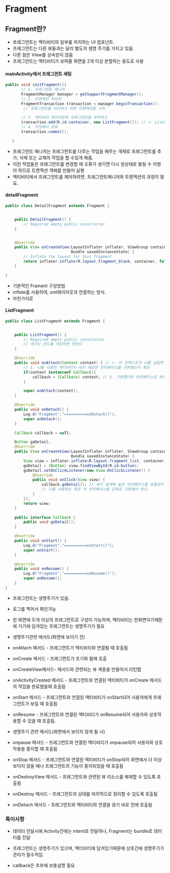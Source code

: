 # Fragment
## Fragment란?

- 프래그먼트는 액티비티의 일부를 차지하는 UI 컴포넌트.
- 프래그먼트는 다른 뷰들과는 달리 별도의 생명 주기를 가지고 있음.
- 다른 점은 View를 상속받지 않음
- 프래그먼트는 액티비티가 보여줄 화면을 2개 이상 분할하는 용도로 사용

#### mainActivity에서 프래그먼트 세팅
```Java
public void initFragment(){
       // 1. 프래그먼트 매니저
       FragmentManager manager = getSupportFragmentManager();
       // 2. 트랜잭션 처리자
       FragmentTransaction transaction = manager.beginTransaction();
        // 프래그먼트를 처리하기 위한 트랜잭션을 시작

       // 3. 액티비티 레이아웃에 프래그먼트를 부착하고
       transaction.add(R.id.container, new ListFragment()); // <- ListFragment.onAttach(this);  
       // 4. 커밋해서 완료
       transaction.commit();

   }
```
- 프래그먼트 매니저는 프래그먼트를 다루는 작업을 해주는 개체로 프래그먼트를 추가, 삭제 또는 교체의 작업을 할 수있게 해줌.
- 이런 작업들은 프래그먼트를 변경할 때 오류가 생기면 다시 원상태로 돌릴 수 이썽야 하므로 트랜잭션 객체를 만들어 실행
- 액티비티에서 프래그먼트를 제어하려면, 프래그먼트매니저와 트랜잭션의 과정이 필요.


#### detailFragment
```Java
public class DetailFragment extends Fragment {


    public DetailFragment() {
        // Required empty public constructor
    }


    @Override
    public View onCreateView(LayoutInflater inflater, ViewGroup container,
                             Bundle savedInstanceState) {
        // Inflate the layout for this fragment
        return inflater.inflate(R.layout.fragment_blank, container, false);
    }

}
```
- 기본적인 Frament 구성방법
- inflate를 사용하여, xml레이아웃과 연결하는 방식.
- 마찬가지로

#### ListFragment
```Java
public class ListFragment extends Fragment {


    public ListFragment() {
        // Required empty public constructor
        // 여기는 코드를 작성하면 안된다
    }

    @Override
    public void onAttach(Context context) { // <- 이 컨텍스트가 나를 삽입한 액티비티이다.
        // 1. 나를 사용한 액티비티가 내가 제공한 인터페이스를 구현했는지 확인
        if(context instanceof Callback){
            callback = (Callback) context; // 2. 구현했다면 인터페이스로 캐스팅해서 사용
        }

        super.onAttach(context);
    }

    @Override
    public void onDetach() {
        Log.d("Fragment","==========onDetach()");
        super.onDetach();
    }

    Callback callback = null;

    Button goDetail;
    @Override
    public View onCreateView(LayoutInflater inflater, ViewGroup container,
                             Bundle savedInstanceState) {
        View view = inflater.inflate(R.layout.fragment_list, container, false);
        goDetail = (Button) view.findViewById(R.id.button);
        goDetail.setOnClickListener(new View.OnClickListener() {
            @Override
            public void onClick(View view) {
                callback.goDetail(); // 내가 설계해 놓은 인터페이스를 호출한다
                // 나를 사용하는 측은 이 인터페이스를 강제로 구현해야 한다.
            }
        });
        return view;
    }

    public interface Callback {
        public void goDetail();
    }

    @Override
    public void onStart() {
        Log.d("Fragment","==========onStart()");
        super.onStart();
    }

    @Override
    public void onResume() {
        Log.d("Fragment","==========onResume()");
        super.onResume();
    }
}
```

- 프래그먼트는 생명주기가 있음.
- 로그를 찍어서 확인가능
- 한 화면에 두개 이상의 프래그먼트로 구성이 가능하며, 액티비티는 한화면이기때문에 거기에 담겨있는 프래그먼트는 생명주기가 필요
- 생명주기관련 메서드(화면에 보이기 전)
- onAttach 메서드 - 프래그먼트가 액티비티와 연결될 때 호출됨
- onCreate 메서드 - 프래그먼트가 초기화 될때 호출
- onCreateView메서드- 메서드와 관련되는 뷰 계층을 만들어서 리턴함
- onActivityCreated 메서드 - 프래그먼트와 연결된 액티비티가 onCreate 메서드의 작업을 완료했을때 호출됨
- onStart 메서드 - 프래그먼트와 연결된 액티비티가 onStart되어 사용자에게 프래그먼트가 보일 때 호출됨
- onResume - 프래그먼트와 연결된 액티비티가 onResume되어 사용자와 상호작용할 수 있을 때 호출됨.

- 생명주기 관련 메서드(화면에서 보이지 않게 될 시)
- onpause 메서드 - 프래그먼트와 연결된 액티비티가 onpause되어 사용자와 상호작용을 중지할 때 호출됨
- onStop 메서드 - 프래그먼트와 연결된 액티비티가 onStop되어 화면에서 더 이상 보이지 않을 때나 프래그먼트의 기능이 중지되었을 때 호출됨
- onDestroyView 메서드 - 프래그먼트와 관련된 뷰 리소스를 해제할 수 있도록 호출됨
- onDestroy 메서드 - 프래그먼트의 상태를 마지막으로 정리할 수 있도록 호출됨
- onDetach 메서드 - 프래그먼트와 액티비티와 연결을 끊기 바로 전에 호출됨



### 특이사항

- 데이터 전달시에 Activity간에는 intent로 전달하나, Fragment는 bundle로 데이터를 전달

- 프래그먼트는 생명주기가 있으며, 액티비티에 담겨있기때문에 상호간에 생명주기가 관리가 필수적임.

- callback은 추후에 보충설명 필요
